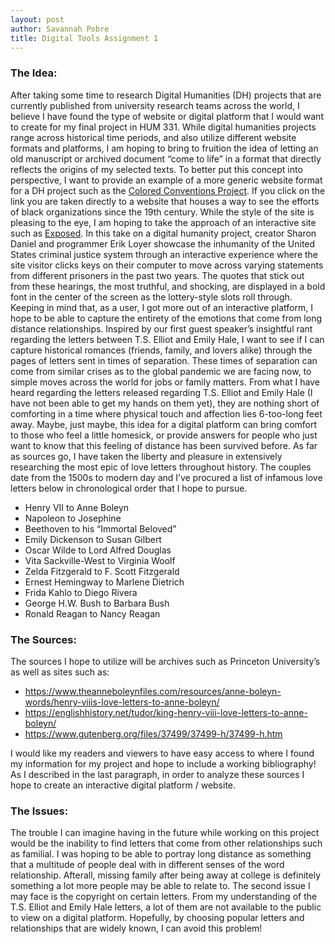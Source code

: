 ```yaml
---
layout: post
author: Savannah Pobre 
title: Digital Tools Assignment 1
---
```


### The Idea: 

After taking some time to research Digital Humanities (DH) projects that are currently published from university research teams across the world, I believe I have found the type of website or digital platform that I would want to create for my final project in HUM 331. While digital humanities projects range across historical time periods, and also utilize different website formats and platforms, I am hoping to bring to fruition the idea of letting an old manuscript or archived document “come  to life” in a format that directly reflects the origins of my selected texts. To better put this concept into perspective, I want to provide an example of a more generic website format for a DH project such as the [Colored Conventions Project](https://coloredconventions.org/). If you click on the link you are taken directly to a website that houses a way to see the efforts of black organizations since the 19th century. While the style of the site is pleasing to the eye, I am hoping to take the approach of an interactive site such as [Exposed](https://www.unjustlyexposed.com/). In this take on a digital humanity project, creator Sharon Daniel and programmer Erik Loyer showcase the inhumanity of the United States criminal justice system through an interactive experience where the site visitor clicks keys on their computer to move across varying statements from different prisoners in the past two years. The quotes that stick out from these hearings, the most truthful, and shocking, are displayed in a bold font in the center of the screen as the lottery-style slots roll through. 
Keeping in mind that, as a user, I got more out of an interactive platform, I hope to be able to capture the entirety of the emotions that come from long distance relationships. Inspired by our first guest speaker’s insightful rant regarding the letters between T.S. Elliot and Emily Hale, I want to see if I can capture historical romances (friends, family, and lovers alike) through the pages of letters sent in times of separation. These times of separation can come from similar crises as to the global pandemic we are facing now, to simple moves across the world for jobs or family matters. From what I have heard regarding the letters released regarding T.S. Elliot and Emily Hale (I have not been able to get my hands on them yet), they are nothing short of comforting in a time where physical touch and affection lies 6-too-long feet away. Maybe, just maybe, this idea for a digital platform can bring comfort to those who feel a little homesick, or provide answers for people who just want to know that this feeling of distance has been survived before. 
As far as sources go, I have taken the liberty and pleasure in extensively researching the most epic of love letters throughout history. The couples date from the 1500s to modern day and I’ve procured a list of infamous love letters below in chronological order that I hope to pursue.

* Henry VII to Anne Boleyn 
* Napoleon to Josephine 
* Beethoven to his “Immortal Beloved”
* Emily Dickenson to Susan Gilbert 
* Oscar Wilde to Lord Alfred Douglas
* Vita Sackville-West to Virginia Woolf
* Zelda Fitzgerald to F. Scott Fitzgerald 
* Ernest Hemingway to Marlene Dietrich
* Frida Kahlo to Diego Rivera 
* George H.W. Bush to Barbara Bush 
* Ronald Reagan to Nancy Reagan 

### The Sources: 

The sources I hope to utilize will be archives such as Princeton University’s as well as sites such as:

* https://www.theanneboleynfiles.com/resources/anne-boleyn-words/henry-viiis-love-letters-to-anne-boleyn/ 
* https://englishhistory.net/tudor/king-henry-viii-love-letters-to-anne-boleyn/ 
* https://www.gutenberg.org/files/37499/37499-h/37499-h.htm

I would like my readers and viewers to have easy access to where I found my information for my project and hope to include a working bibliography! As I described in the last paragraph, in order to analyze these sources I hope to create an interactive digital platform / website.  

### The Issues: 

The trouble I can imagine having in the future while working on this project would be the inability to find letters that come from other relationships such as familial. I was hoping to be able to portray long distance as something that a multitude of people deal with in different senses of the word relationship. Afterall, missing family after being away at college is definitely something a lot more people may be able to relate to. The second issue I may face is the copyright on certain letters. From my understanding of the T.S. Elliot and Emily Hale letters, a lot of them are not available to the public to view on a digital platform. Hopefully, by choosing popular letters and relationships that are widely known, I can avoid this problem!
